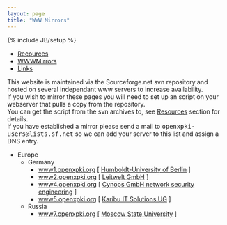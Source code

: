 ```yaml
---
layout: page
title: "WWW Mirrors"
---
```

{% include JB/setup %}


<ul class="nav nav-tabs">
<li><a href="index.html" data-toggle="tab">Recources</a></li>
<li class="active"><a href="wwwmirrors.html" data-toggle="tab">WWWMirrors</a></li>
<li><a href="links.html" data-toggle="tab">Links</a></li>
</ul>


<p>
  This website is maintained via the
  Sourceforge.net svn repository and hosted on several independant 
  www servers to increase availability.<br/> 	  
  If you wish to mirror these pages you will need to set up an
  script on your webserver that pulls a copy from the
  repository.<br/>
  You can get the script from the svn archives to, see 
  <a href="/resources/index.html">
    Resources</a> section for details.<br/>
  If you have established a mirror please send a mail to
  <tt>openxpki-users@lists.sf.net</tt> so we can add your server to this 
  list and assign a DNS entry.
</p>

<ul><!--1-->
  <li>Europe
    <ul><!--2-->
      <li>Germany
        <ul><!--3-->
          <li>
            <a href="http://www1.openxpki.org/">www1.openxpki.org</a>
            [ <a href="http://www.hu-berlin.de">Humboldt-University of Berlin</a> ]
          </li>
          <li>
            <a href="http://www2.openxpki.org/">www2.openxpki.org</a>
            [ <a href="http://www.leitwelt.com">Leitwelt GmbH</a> ]
          </li>         
          <li>
            <a href="http://www4.openxpki.org/">www4.openxpki.org</a>
            [ <a href="http://www.cynops.de">Cynops GmbH network security engineering</a> ]
          </li>
          <li>
            <a href="http://www5.openxpki.org/">www5.openxpki.org</a>
            [ <a href="http://www.karibu-it.de">Karibu IT Solutions UG</a> ]
          </li>         
	</ul><!--3-->
      </li><!--Germany-->
      <li>Russia
        <ul><!--3-->
          <li>
            <a href="http://www7.openxpki.org/">www7.openxpki.org</a>
            [ <a href="http://www.sinp.msu.ru">Moscow State University</a> ]
          </li>
        </ul><!--3-->
     </li><!--Russia-->
    </ul><!--2-->
  </li><!--Europe-->
</ul><!--1-->


